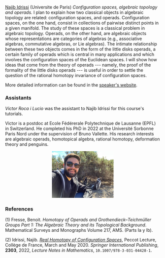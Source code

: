 [Najib Idrissi](https://idrissi.eu) (Universite de Paris)
_Configuration spaces, algebraic topology and operads._ 
I plan to explain how two classical objects in algebraic topology are related: configuration spaces, and operads. Configuration spaces, on the one hand, consist in collections of pairwise distinct points in a given manifold. The study of these spaces is a classical problem in algebraic topology. Operads, on the other hand, are algebraic objects whose representations are categories of algebras (e.g., associative algebras, commutative algebras, or Lie algebras). The intimate relationship between these two objects comes in the form of the little disks operads, a certain family of operads which is central in many applications and which involves the configuration spaces of the Euclidean spaces. I will show how ideas that come from the theory of operads --- namely, the proof of the formality of the little disks operads --- is useful in order to settle the question of the rational homotopy invariance of configuration spaces.

More detailed information can be found in the [speaker's website](https://idrissi.eu/class/23-cimpa).


### Assistants ###

_Victor Roca i Lucio_ was the assistant to Najib Idrissi for this course's tutorials.

Victor is a postdoc at Ecole Fédérerale Polytechnique de Lausanne (EPFL) in Switzerland. He completed his PhD
in 2022 at the Université Sorbonne Paris Nord under the supervision of Bruno Vallette. His research interests 
are algebraic operads, homotopical algebra, rational homotopy, deformation theory and penguins.

<p align="center"> 
<img src="images/victor_photo.jpg" alt="Victor Roca i Lucio" width="200"/>
</p> 

### References ###

(1) Fresse, Benoit. _Homotopy of Operads and Grothendieck–Teichmüller Groups Part 1: The Algebraic Theory and its Topological Background_. Mathematical Surveys and Monographs Volume 217, AMS. (Parts Ia y Ib).

(2) Idrissi, Najib. [_Real Homotopy of Configuration Spaces_](https://hal.science/hal-03821309v1/document), Peccot Lecture, Collège de France, March and May 2020. _Springer International Publishing_, __2303__, 2022, _Lecture Notes in Mathematics_, `10.1007/978-3-031-04428-1`.
